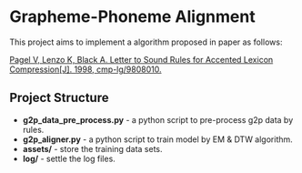 # Grapheme-Phoneme Alignment
This project aims to implement a algorithm proposed in paper as follows:

[Pagel V, Lenzo K, Black A. Letter to Sound Rules for Accented Lexicon Compression[J]. 1998, cmp-lg/9808010.](https://arxiv.org/abs/cmp-lg/9808010)

## Project Structure
* **g2p_data_pre_process.py** - a python script to pre-process g2p data by rules.
* **g2p_aligner.py** - a python script to train model by EM & DTW algorithm.
* **assets/** - store the training data sets.
* **log/** - settle the log files.

